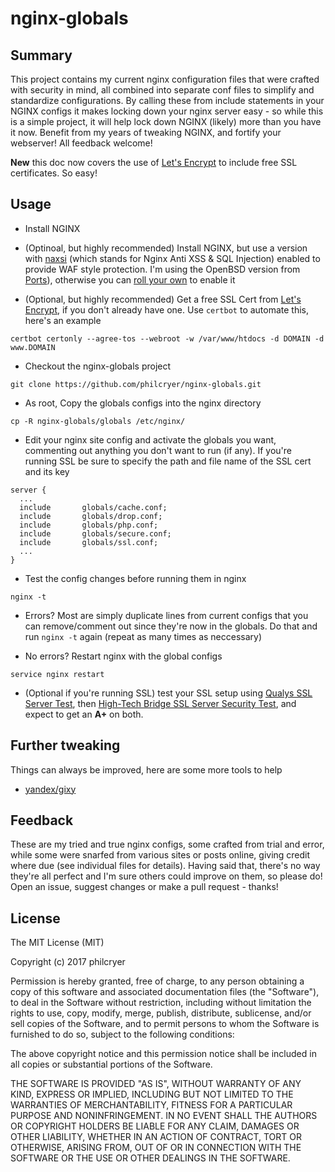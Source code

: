 # nginx-globals

## Summary
This project contains my current nginx configuration files that were crafted with security in mind, all combined into separate conf files to simplify and standardize configurations. By calling these from include statements in your NGINX configs it makes locking down your nginx server easy - so while this is a simple project, it will help lock down NGINX (likely) more than you have it now. Benefit from my years of tweaking NGINX, and fortify your webserver! All feedback welcome!

__New__ this doc now covers the use of [Let's Encrypt](https://letsencrypt.org/) to include free SSL certificates. So easy!

## Usage
* Install NGINX

* (Optinoal, but  highly recommended) Install NGINX, but use a version with [naxsi](https://github.com/nbs-system/naxsi) (which stands for Nginx Anti XSS & SQL Injection) enabled to provide WAF style protection. I'm using the OpenBSD version from [Ports](http://ports.su/www/nginx,-naxsi)), otherwise you can [roll your own](https://github.com/nbs-system/naxsi/wiki) to enable it

* (Optional, but highly recommended) Get a free SSL Cert from [Let's Encrypt](https://letsencrypt.org/getting-started/), if you don't already have one. Use `certbot` to automate this, here's an example 

```
certbot certonly --agree-tos --webroot -w /var/www/htdocs -d DOMAIN -d www.DOMAIN
```

* Checkout the nginx-globals project

```
git clone https://github.com/philcryer/nginx-globals.git
```

* As root, Copy the globals configs into the nginx directory

```
cp -R nginx-globals/globals /etc/nginx/
```

* Edit your nginx site config and activate the globals you want, commenting out anything you don't want to run (if any). If you're running SSL be sure to specify the path and file name of the SSL cert and its key 

```
server {
  ...
  include       globals/cache.conf;
  include       globals/drop.conf;
  include       globals/php.conf;
  include       globals/secure.conf;
  include       globals/ssl.conf;
  ...
}
```

* Test the config changes before running them in nginx

```
nginx -t
```

* Errors? Most are simply duplicate lines from current configs that you can remove/comment out since they're now in the globals. Do that and run `nginx -t` again (repeat as many times as neccessary)

* No errors? Restart nginx with the global configs

```
service nginx restart
```

* (Optional if you're running SSL) test your SSL setup using [Qualys SSL Server Test](https://www.ssllabs.com/ssltest/index.html), then [High-Tech Bridge SSL Server Security Test](https://www.htbridge.com/ssl/), and expect to get an __A+__ on both.

## Further tweaking
Things can always be improved, here are some more tools to help

* [yandex/gixy](https://github.com/yandex/gixy)

## Feedback
These are my tried and true nginx configs, some crafted from trial and error, while some were snarfed from various sites or posts online, giving credit where due (see individual files for details). Having said that, there's no way they're all perfect and I'm sure others could improve on them, so please do! Open an issue, suggest changes or make a pull request - thanks!

## License
The MIT License (MIT)

Copyright (c) 2017 philcryer

Permission is hereby granted, free of charge, to any person obtaining a copy
of this software and associated documentation files (the "Software"), to deal
in the Software without restriction, including without limitation the rights
to use, copy, modify, merge, publish, distribute, sublicense, and/or sell
copies of the Software, and to permit persons to whom the Software is
furnished to do so, subject to the following conditions:

The above copyright notice and this permission notice shall be included in all
copies or substantial portions of the Software.

THE SOFTWARE IS PROVIDED "AS IS", WITHOUT WARRANTY OF ANY KIND, EXPRESS OR
IMPLIED, INCLUDING BUT NOT LIMITED TO THE WARRANTIES OF MERCHANTABILITY,
FITNESS FOR A PARTICULAR PURPOSE AND NONINFRINGEMENT. IN NO EVENT SHALL THE
AUTHORS OR COPYRIGHT HOLDERS BE LIABLE FOR ANY CLAIM, DAMAGES OR OTHER
LIABILITY, WHETHER IN AN ACTION OF CONTRACT, TORT OR OTHERWISE, ARISING FROM,
OUT OF OR IN CONNECTION WITH THE SOFTWARE OR THE USE OR OTHER DEALINGS IN THE
SOFTWARE.
